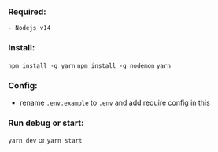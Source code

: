 ### Required:
    - Nodejs v14
### Install:
```npm install -g yarn``` 
```npm install -g nodemon``` 
```yarn``` 
### Config:
- rename ```.env.example``` to ```.env``` and add require config in this
### Run debug or start: 
```yarn dev``` or ```yarn start```
